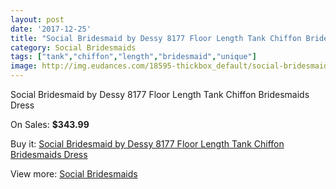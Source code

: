 ```yaml
---
layout: post
date: '2017-12-25'
title: "Social Bridesmaid by Dessy 8177 Floor Length Tank Chiffon Bridesmaids Dress"
category: Social Bridesmaids
tags: ["tank","chiffon","length","bridesmaid","unique"]
image: http://img.eudances.com/18595-thickbox_default/social-bridesmaid-by-dessy-8177-floor-length-tank-chiffon-bridesmaids-dress.jpg
---
```

Social Bridesmaid by Dessy 8177 Floor Length Tank Chiffon Bridesmaids Dress

On Sales: **$343.99**
<a href="https://www.eudances.com/en/social-bridesmaids/5512-social-bridesmaid-by-dessy-8177-floor-length-tank-chiffon-bridesmaids-dress.html"><amp-img layout="responsive" width="600" height="600" src="//img.eudances.com/18595-thickbox_default/social-bridesmaid-by-dessy-8177-floor-length-tank-chiffon-bridesmaids-dress.jpg" alt="Social Bridesmaid by Dessy 8177 Floor Length Tank Chiffon Bridesmaids Dress 0" /></a>
<a href="https://www.eudances.com/en/social-bridesmaids/5512-social-bridesmaid-by-dessy-8177-floor-length-tank-chiffon-bridesmaids-dress.html"><amp-img layout="responsive" width="600" height="600" src="//img.eudances.com/18596-thickbox_default/social-bridesmaid-by-dessy-8177-floor-length-tank-chiffon-bridesmaids-dress.jpg" alt="Social Bridesmaid by Dessy 8177 Floor Length Tank Chiffon Bridesmaids Dress 1" /></a>

Buy it: [Social Bridesmaid by Dessy 8177 Floor Length Tank Chiffon Bridesmaids Dress](https://www.eudances.com/en/social-bridesmaids/5512-social-bridesmaid-by-dessy-8177-floor-length-tank-chiffon-bridesmaids-dress.html "Social Bridesmaid by Dessy 8177 Floor Length Tank Chiffon Bridesmaids Dress")

View more: [Social Bridesmaids](https://www.eudances.com/en/66-Social-Bridesmaids "Social Bridesmaids")